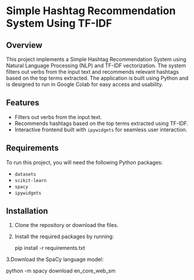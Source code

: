 # Simple Hashtag Recommendation System Using TF-IDF

## Overview

This project implements a Simple Hashtag Recommendation System using Natural Language Processing (NLP) and TF-IDF vectorization. The system filters out verbs from the input text and recommends relevant hashtags based on the top terms extracted. The application is built using Python and is designed to run in Google Colab for easy access and usability.

## Features

- Filters out verbs from the input text.
- Recommends hashtags based on the top terms extracted using TF-IDF.
- Interactive frontend built with `ipywidgets` for seamless user interaction.

## Requirements

To run this project, you will need the following Python packages:

- `datasets`
- `scikit-learn`
- `spacy`
- `ipywidgets`

## Installation

1. Clone the repository or download the files.
2. Install the required packages by running:

   pip install -r requirements.txt
   
3.Download the SpaCy language model:

python -m spacy download en_core_web_sm

